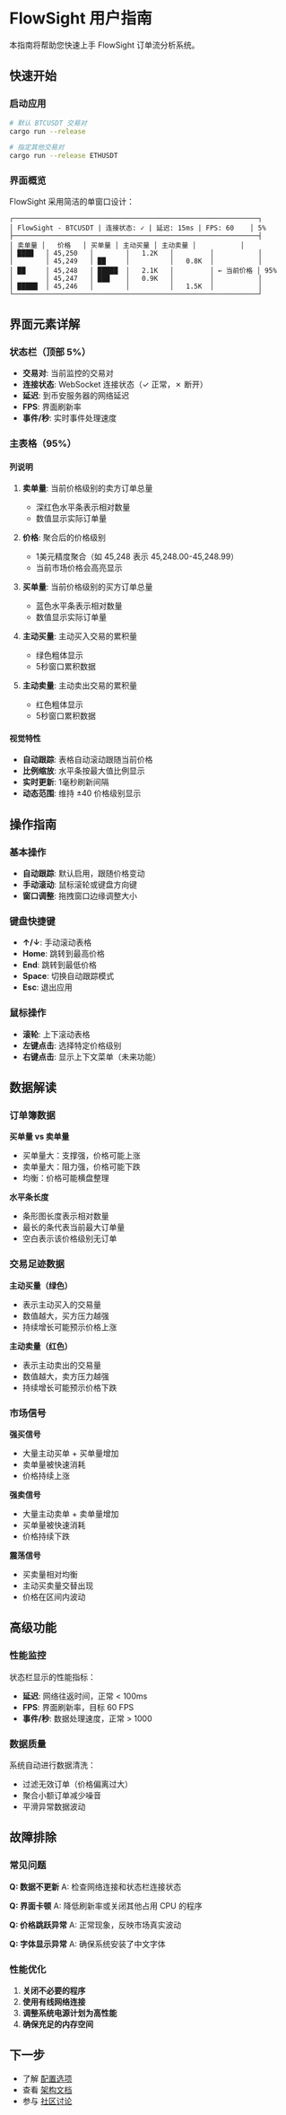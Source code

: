 # FlowSight 用户指南

本指南将帮助您快速上手 FlowSight 订单流分析系统。

## 快速开始

### 启动应用

```bash
# 默认 BTCUSDT 交易对
cargo run --release

# 指定其他交易对
cargo run --release ETHUSDT
```

### 界面概览

FlowSight 采用简洁的单窗口设计：

```
┌─────────────────────────────────────────────────────────────┐
│ FlowSight - BTCUSDT | 连接状态: ✓ | 延迟: 15ms | FPS: 60    │ 5%
├─────────────────────────────────────────────────────────────┤
│ 卖单量 │   价格   │ 买单量 │ 主动买量 │ 主动卖量 │           │
│ ████   │ 45,250   │        │   1.2K   │         │           │
│        │ 45,249   │ ██     │          │   0.8K  │           │
│ ██     │ 45,248   │ █████  │   2.1K   │         │ ← 当前价格 │ 95%
│        │ 45,247   │ ███    │   0.9K   │         │           │
│ █████  │ 45,246   │        │          │   1.5K  │           │
└─────────────────────────────────────────────────────────────┘
```

## 界面元素详解

### 状态栏（顶部 5%）

- **交易对**: 当前监控的交易对
- **连接状态**: WebSocket 连接状态（✓ 正常，✗ 断开）
- **延迟**: 到币安服务器的网络延迟
- **FPS**: 界面刷新率
- **事件/秒**: 实时事件处理速度

### 主表格（95%）

#### 列说明

1. **卖单量**: 当前价格级别的卖方订单总量
   - 深红色水平条表示相对数量
   - 数值显示实际订单量

2. **价格**: 聚合后的价格级别
   - 1美元精度聚合（如 45,248 表示 45,248.00-45,248.99）
   - 当前市场价格会高亮显示

3. **买单量**: 当前价格级别的买方订单总量
   - 蓝色水平条表示相对数量
   - 数值显示实际订单量

4. **主动买量**: 主动买入交易的累积量
   - 绿色粗体显示
   - 5秒窗口累积数据

5. **主动卖量**: 主动卖出交易的累积量
   - 红色粗体显示
   - 5秒窗口累积数据

#### 视觉特性

- **自动跟踪**: 表格自动滚动跟随当前价格
- **比例缩放**: 水平条按最大值比例显示
- **实时更新**: 1毫秒刷新间隔
- **动态范围**: 维持 ±40 价格级别显示

## 操作指南

### 基本操作

- **自动跟踪**: 默认启用，跟随价格变动
- **手动滚动**: 鼠标滚轮或键盘方向键
- **窗口调整**: 拖拽窗口边缘调整大小

### 键盘快捷键

- **↑/↓**: 手动滚动表格
- **Home**: 跳转到最高价格
- **End**: 跳转到最低价格
- **Space**: 切换自动跟踪模式
- **Esc**: 退出应用

### 鼠标操作

- **滚轮**: 上下滚动表格
- **左键点击**: 选择特定价格级别
- **右键点击**: 显示上下文菜单（未来功能）

## 数据解读

### 订单簿数据

**买单量 vs 卖单量**
- 买单量大：支撑强，价格可能上涨
- 卖单量大：阻力强，价格可能下跌
- 均衡：价格可能横盘整理

**水平条长度**
- 条形图长度表示相对数量
- 最长的条代表当前最大订单量
- 空白表示该价格级别无订单

### 交易足迹数据

**主动买量（绿色）**
- 表示主动买入的交易量
- 数值越大，买方压力越强
- 持续增长可能预示价格上涨

**主动卖量（红色）**
- 表示主动卖出的交易量
- 数值越大，卖方压力越强
- 持续增长可能预示价格下跌

### 市场信号

**强买信号**
- 大量主动买单 + 买单量增加
- 卖单量被快速消耗
- 价格持续上涨

**强卖信号**
- 大量主动卖单 + 卖单量增加
- 买单量被快速消耗
- 价格持续下跌

**震荡信号**
- 买卖量相对均衡
- 主动买卖量交替出现
- 价格在区间内波动

## 高级功能

### 性能监控

状态栏显示的性能指标：
- **延迟**: 网络往返时间，正常 < 100ms
- **FPS**: 界面刷新率，目标 60 FPS
- **事件/秒**: 数据处理速度，正常 > 1000

### 数据质量

系统自动进行数据清洗：
- 过滤无效订单（价格偏离过大）
- 聚合小额订单减少噪音
- 平滑异常数据波动

## 故障排除

### 常见问题

**Q: 数据不更新**
A: 检查网络连接和状态栏连接状态

**Q: 界面卡顿**
A: 降低刷新率或关闭其他占用 CPU 的程序

**Q: 价格跳跃异常**
A: 正常现象，反映市场真实波动

**Q: 字体显示异常**
A: 确保系统安装了中文字体

### 性能优化

1. **关闭不必要的程序**
2. **使用有线网络连接**
3. **调整系统电源计划为高性能**
4. **确保充足的内存空间**

## 下一步

- 了解 [配置选项](CONFIGURATION.md)
- 查看 [架构文档](../ARCHITECTURE.CN.md)
- 参与 [社区讨论](https://github.com/lianluo-esign/binance-futures/discussions)
